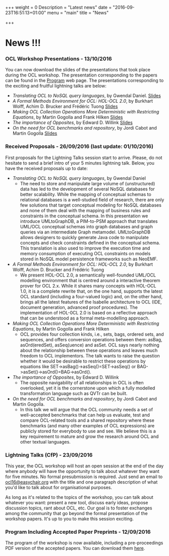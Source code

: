 +++
weight = 0
Description = "Latest news"
date = "2016-09-23T16:51:13+01:00"
menu = "main"
title = "News"

+++

# News !!!
### OCL Workshop Presentations - 13/10/2016 

You can now download the slides of the presentations that took place during the OCL workshop. The presentation corresponding to the papers can be found in the [Program](/2016/program.html) web page. The presentations corresponding to the exciting and fruitful lightning talks are below:
 
* *Translating OCL to NoSQL query languages*, by Gwendal Daniel.  [Slides](http://www.slideshare.net/g__daniel/translating-ocl-to-nosql-query-languages)
* *A Formal Methods Environment for OCL: HOL-OCL 2.0*, by Burkhart Wolff, Achim D. Brucker and Fr&eacute;d&eacute;ric Tuong [Slides](/2016/presentations/2016-10-02-ocl-ws-hol-ocl.pdf)
* *Making OCL Collection Operations More Deterministic with Restricting Equations*, by Martin Gogolla and Frank Hilken [Slides](http://www.db.informatik.uni-bremen.de/publications/intern/ocl2016-talk-lightning-mg-fh.pdf)
* *The importance of Opposites*, by Edward D. Willink [Slides](http://www.eclipse.org/modeling/mdt/ocl/docs/publications/OCL2016Opposites/Opposites.odp)
* *On the need for OCL benchmarks and repository*, by Jordi Cabot and Martin Gogolla [Slides](/2016/presentations/OCLBenchmarks.pdf)

### Received Proposals - 26/09/2016 (last update: 01/10/2016)

First proposals for the Lightning Talks session start to arrive. Please, do not hesitate to send a brief intro of your 5 minutes lightning talk. Below, you have the received proposals up to date:

* *Translating OCL to NoSQL query languages*, by Gwendal Daniel
  * The need to store and manipulate large volume of (unstructured) data has led to the development of several NoSQL databases for better scalability. While the mapping of conceptual schemas to relational databases is a well-studied field of research, there are only few solutions that target conceptual modeling for NoSQL databases and none of them deal with the mapping of business rules and constraints in the conceptual schema. In this presentation we introduce UMLtoGraphDB, a PIM-to-PSM approach that translates UML/OCL conceptual schemas into graph databases and graph queries via an intermediate Graph metamodel. UMLtoGraphDB allows designers to quickly generate Java code to manipulate concepts and check constraints defined in the conceptual schema. This translation is also used to improve the execution time and memory consumption of executing OCL constraints on models stored in NoSQL model persistence frameworks such as NeoEMF.
* *A Formal Methods Environment for OCL: HOL-OCL 2.0*, by Burkhart Wolff, Achim D. Brucker and Fr&eacute;d&eacute;ric Tuong
  * We present HOL-OCL 2.0, a semantically well-founded UML/OCL modelling environment that is centred around a interactive theorem prover for OCL 2.x. While it shares many concepts with HOL-OCL 1.0, it is a complete rewrite that, on the one hand, supports the latest OCL standard (including a four-valued logic) and, on the other hand, brings all the latest features of the Isabelle architecture to OCL (IDE, document generation, advanced proof procedures). The implementation of HOL-0CL 2.0 is based on a reflective approach that can be understood as a formal meta-modelling approach.
* *Making OCL Collection Operations More Deterministic with Restricting Equations*, by Martin Gogolla and Frank Hilken
  * OCL provides four collection kinds, i.e., sets, bags, ordered sets, and sequences, and offers conversion operations between them: asBag, asOrd(eredSet), asSeq(uence) and asSet. OCL says nearly nothing about the relationship between these operations and leaves much freedom to OCL implementors. The talk wants to raise the question whether it would be desirable to restrict these operations by equations like SET->asBag()->asSeq()=SET->asSeq() or BAG->asSet()->asOrd()=BAG->asOrd().
* *The importance of Opposites*, by Edward D. Willink
  * The opposite navigability of all relationships in OCL is often overlooked, yet it is the cornerstone upon which a fully modelled transformation language such as QVTr can be built.
* *On the need for OCL benchmarks and repository*, by Jordi Cabot and Martin Gogolla.
  * In this talk we will argue that the OCL community needs a set of well-accepted benchmarks that can help us evaluate, test and compare OCL-related tools and a shared repository where these benchmarks (and many other examples of OCL expressions) are publicly stored for everybody to use and see. We believe this is a key requirement to mature and grow the research around OCL and other textual languages.

### Lightning Talks (CfP) - 23/09/2016 

This year, the OCL workshop will host an open session at the end of the day where anybody will have the opportunity to talk about whatever they want for five minutes. No formal presubmission is required. Just send an email to [ocl16@easychair.org](ocl16@easychair.org) with the title and one paragraph description of what you'd like to talk about for organisational purposes.
 
As long as it's related to the topics of the workshop, you can talk about whatever you want: present a new tool, discuss early ideas, propose discussion topics, rant about OCL, etc. Our goal is to foster exchanges among the community that go beyond the formal presentation of the workshop papers. It's up to you to make this session exciting.

### Program Including Accepted Paper Preprints - 12/09/2016

The program of the workshop is now available, including a pre-proceedings PDF version of the accepted papers. You can download them [here](/2016/program.html).